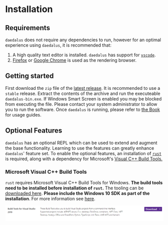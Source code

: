 # Installation

## Requirements
`daedalus` does not require any dependencies to run, however for an optimal experience
using `daedalus`, it is recommended that:
1. A high quality text editor is installed. `daedalus` has support for [`vscode`].
2. [Firefox] or [Google Chrome] is used as the rendering browser.

## Getting started
First download the `zip` file of the [latest
release](https://github.com/kdr-aus/daedalus/releases). It is recommended to use a
`stable` release. Extract the contents of the archive and run the executeable
`daedalus-bin.exe`. If Windows Smart Screen is enabled you may be blocked from executing
the file. Please contact your system administrator to allow you to run the software.
Once `daedalus` is running, please refer to [the Book](https://kdr-aus.github.io/daedalus/) for usage guides.

## Optional Features
`daedalus` has an optional REPL which can be used to extend and augment the base
functionality.
Learning to use the features can greatly enhance `daedalus`' feature set. To enable the
optional features, an installation of [`rust`] is required, along with a dependency for Microsoft's
[Visual C++ Build Tools.](https://visualstudio.microsoft.com/downloads/#build-tools-for-visual-studio-2019)

### Microsoft Visual C++ Build Tools
`rust` requires Microsoft Visual C++ Build Tools for Windows. **The build tools need to be installed before installation of `rust`.** The tooling can be [downloaded
here](https://visualstudio.microsoft.com/downloads/#build-tools-for-visual-studio-2019).
**Please include the Windows 10 SDK as part of the installation**. For more information see [here](https://www.rust-lang.org/tools/install).

![Build Tools Location](./assets/ms-build-tools-location.png)

[`vscode`]: https://code.visualstudio.com/
[Firefox]: https://www.mozilla.org/en-US/firefox/new/
[Google Chrome]: https://www.google.com/chrome/
[`rust`]: https://www.rust-lang.org/
